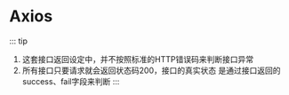 <!--
 * @Author: your name
 * @Date: 2021-02-09 18:50:38
 * @LastEditTime: 2021-02-12 14:10:18
 * @LastEditors: Please set LastEditors
 * @Description: In User Settings Edit
 * @FilePath: /vuepress-starter/docs/Projects/README.md
-->
# Axios
::: tip
1. 这套接口返回设定中，并不按照标准的HTTP错误码来判断接口异常
2. 所有接口只要请求就会返回状态码200，接口的真实状态 是通过接口返回的success、fail字段来判断
:::
